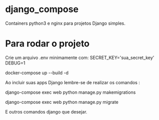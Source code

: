 # django_compose
Containers python3 e nginx para projetos Django simples.

# Para rodar o projeto

Crie um arquivo .env minimamente com:
SECRET_KEY='sua_secret_key'
DEBUG=1

docker-compose up --build -d

Ao incluir suas apps Django lembre-se de realizar os comandos :

django-compose exec web python manage.py makemigrations

django-compose exec web python manage.py migrate

E outros comandos django que desejar.
